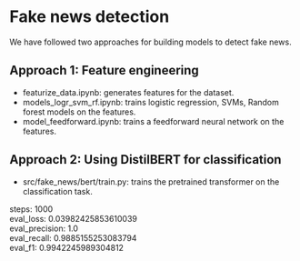 # Fake news detection

We have followed two approaches for building models to detect fake news.

## Approach 1: Feature engineering

- featurize_data.ipynb: generates features for the dataset.
- models_logr_svm_rf.ipynb: trains logistic regression, SVMs, Random forest models on the features.
- model_feedforward.ipynb: trains a feedforward neural network on the features.

## Approach 2: Using DistilBERT for classification

- src/fake_news/bert/train.py: trains the pretrained transformer on the classification task.​

steps: 1000 </br>
eval_loss: 0.03982425853610039 </br>
eval_precision: 1.0 </br>
eval_recall: 0.9885155253083794 </br>
eval_f1: 0.9942245989304812 </br>
